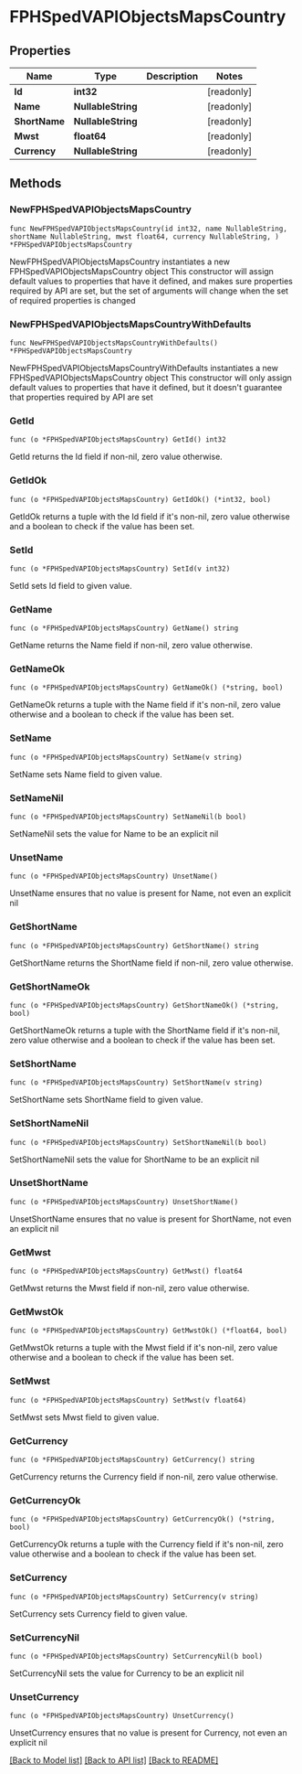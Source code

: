 # FPHSpedVAPIObjectsMapsCountry

## Properties

Name | Type | Description | Notes
------------ | ------------- | ------------- | -------------
**Id** | **int32** |  | [readonly] 
**Name** | **NullableString** |  | [readonly] 
**ShortName** | **NullableString** |  | [readonly] 
**Mwst** | **float64** |  | [readonly] 
**Currency** | **NullableString** |  | [readonly] 

## Methods

### NewFPHSpedVAPIObjectsMapsCountry

`func NewFPHSpedVAPIObjectsMapsCountry(id int32, name NullableString, shortName NullableString, mwst float64, currency NullableString, ) *FPHSpedVAPIObjectsMapsCountry`

NewFPHSpedVAPIObjectsMapsCountry instantiates a new FPHSpedVAPIObjectsMapsCountry object
This constructor will assign default values to properties that have it defined,
and makes sure properties required by API are set, but the set of arguments
will change when the set of required properties is changed

### NewFPHSpedVAPIObjectsMapsCountryWithDefaults

`func NewFPHSpedVAPIObjectsMapsCountryWithDefaults() *FPHSpedVAPIObjectsMapsCountry`

NewFPHSpedVAPIObjectsMapsCountryWithDefaults instantiates a new FPHSpedVAPIObjectsMapsCountry object
This constructor will only assign default values to properties that have it defined,
but it doesn't guarantee that properties required by API are set

### GetId

`func (o *FPHSpedVAPIObjectsMapsCountry) GetId() int32`

GetId returns the Id field if non-nil, zero value otherwise.

### GetIdOk

`func (o *FPHSpedVAPIObjectsMapsCountry) GetIdOk() (*int32, bool)`

GetIdOk returns a tuple with the Id field if it's non-nil, zero value otherwise
and a boolean to check if the value has been set.

### SetId

`func (o *FPHSpedVAPIObjectsMapsCountry) SetId(v int32)`

SetId sets Id field to given value.


### GetName

`func (o *FPHSpedVAPIObjectsMapsCountry) GetName() string`

GetName returns the Name field if non-nil, zero value otherwise.

### GetNameOk

`func (o *FPHSpedVAPIObjectsMapsCountry) GetNameOk() (*string, bool)`

GetNameOk returns a tuple with the Name field if it's non-nil, zero value otherwise
and a boolean to check if the value has been set.

### SetName

`func (o *FPHSpedVAPIObjectsMapsCountry) SetName(v string)`

SetName sets Name field to given value.


### SetNameNil

`func (o *FPHSpedVAPIObjectsMapsCountry) SetNameNil(b bool)`

 SetNameNil sets the value for Name to be an explicit nil

### UnsetName
`func (o *FPHSpedVAPIObjectsMapsCountry) UnsetName()`

UnsetName ensures that no value is present for Name, not even an explicit nil
### GetShortName

`func (o *FPHSpedVAPIObjectsMapsCountry) GetShortName() string`

GetShortName returns the ShortName field if non-nil, zero value otherwise.

### GetShortNameOk

`func (o *FPHSpedVAPIObjectsMapsCountry) GetShortNameOk() (*string, bool)`

GetShortNameOk returns a tuple with the ShortName field if it's non-nil, zero value otherwise
and a boolean to check if the value has been set.

### SetShortName

`func (o *FPHSpedVAPIObjectsMapsCountry) SetShortName(v string)`

SetShortName sets ShortName field to given value.


### SetShortNameNil

`func (o *FPHSpedVAPIObjectsMapsCountry) SetShortNameNil(b bool)`

 SetShortNameNil sets the value for ShortName to be an explicit nil

### UnsetShortName
`func (o *FPHSpedVAPIObjectsMapsCountry) UnsetShortName()`

UnsetShortName ensures that no value is present for ShortName, not even an explicit nil
### GetMwst

`func (o *FPHSpedVAPIObjectsMapsCountry) GetMwst() float64`

GetMwst returns the Mwst field if non-nil, zero value otherwise.

### GetMwstOk

`func (o *FPHSpedVAPIObjectsMapsCountry) GetMwstOk() (*float64, bool)`

GetMwstOk returns a tuple with the Mwst field if it's non-nil, zero value otherwise
and a boolean to check if the value has been set.

### SetMwst

`func (o *FPHSpedVAPIObjectsMapsCountry) SetMwst(v float64)`

SetMwst sets Mwst field to given value.


### GetCurrency

`func (o *FPHSpedVAPIObjectsMapsCountry) GetCurrency() string`

GetCurrency returns the Currency field if non-nil, zero value otherwise.

### GetCurrencyOk

`func (o *FPHSpedVAPIObjectsMapsCountry) GetCurrencyOk() (*string, bool)`

GetCurrencyOk returns a tuple with the Currency field if it's non-nil, zero value otherwise
and a boolean to check if the value has been set.

### SetCurrency

`func (o *FPHSpedVAPIObjectsMapsCountry) SetCurrency(v string)`

SetCurrency sets Currency field to given value.


### SetCurrencyNil

`func (o *FPHSpedVAPIObjectsMapsCountry) SetCurrencyNil(b bool)`

 SetCurrencyNil sets the value for Currency to be an explicit nil

### UnsetCurrency
`func (o *FPHSpedVAPIObjectsMapsCountry) UnsetCurrency()`

UnsetCurrency ensures that no value is present for Currency, not even an explicit nil

[[Back to Model list]](../README.md#documentation-for-models) [[Back to API list]](../README.md#documentation-for-api-endpoints) [[Back to README]](../README.md)


